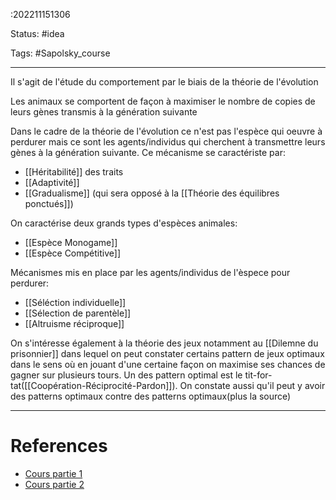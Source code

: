 :202211151306

Status: #idea

Tags: #Sapolsky_course

---
Il s'agit de l'étude du comportement par le biais de la théorie de l'évolution

Les animaux se comportent de façon à maximiser le nombre de copies de leurs gènes transmis à la génération suivante

Dans le cadre de la théorie de l'évolution ce n'est pas l'espèce qui oeuvre à perdurer mais ce sont les agents/individus qui cherchent à transmettre leurs gènes à la génération suivante. Ce mécanisme se caractériste par: 
- [[Héritabilité]] des traits
- [[Adaptivité]]
- [[Gradualisme]] (qui sera opposé à la [[Théorie des équilibres ponctués]])

On caractérise deux grands types d'espèces animales:
- [[Espèce Monogame]]
- [[Espèce Compétitive]]

Mécanismes mis en place par les agents/individus de l'èspece pour perdurer:
- [[Séléction individuelle]]
- [[Sélection de parentèle]]
- [[Altruisme réciproque]]

On s'intéresse également à la théorie des jeux notamment au [[Dilemne du prisonnier]] dans lequel on peut constater certains pattern de jeux optimaux dans le sens où en jouant d'une certaine façon on maximise ses chances de gagner sur plusieurs tours. Un des pattern optimal est le tit-for-tat([[Coopération-Réciprocité-Pardon]]). On constate aussi qu'il peut y avoir des patterns optimaux contre des patterns optimaux(plus la source)

---
# References

- [Cours partie 1](https://www.youtube.com/watch?v=Y0Oa4Lp5fLE&list=PL848F2368C90DDC3D&index=2)
- [Cours partie 2](https://www.youtube.com/watch?v=oKNAzl-XN4I&list=PL848F2368C90DDC3D&index=4)
